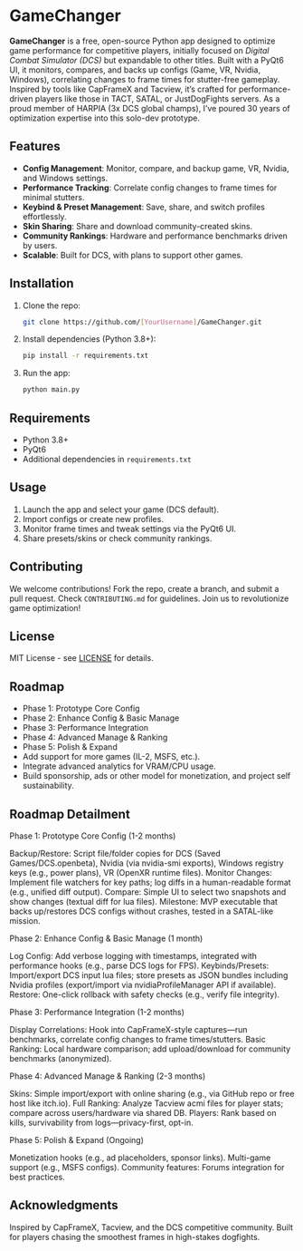# GameChanger

**GameChanger** is a free, open-source Python app designed to optimize game performance for competitive players, initially focused on *Digital Combat Simulator (DCS)* but expandable to other titles. Built with a PyQt6 UI, it monitors, compares, and backs up configs (Game, VR, Nvidia, Windows), correlating changes to frame times for stutter-free gameplay. Inspired by tools like CapFrameX and Tacview, it’s crafted for performance-driven players like those in TACT, SATAL, or JustDogFights servers. As a proud member of HARPIA (3x DCS global champs), I’ve poured 30 years of optimization expertise into this solo-dev prototype.

## Features
- **Config Management**: Monitor, compare, and backup game, VR, Nvidia, and Windows settings.
- **Performance Tracking**: Correlate config changes to frame times for minimal stutters.
- **Keybind & Preset Management**: Save, share, and switch profiles effortlessly.
- **Skin Sharing**: Share and download community-created skins.
- **Community Rankings**: Hardware and performance benchmarks driven by users.
- **Scalable**: Built for DCS, with plans to support other games.

## Installation
1. Clone the repo:
   ```bash
   git clone https://github.com/[YourUsername]/GameChanger.git
   ```
2. Install dependencies (Python 3.8+):
   ```bash
   pip install -r requirements.txt
   ```
3. Run the app:
   ```bash
   python main.py
   ```

## Requirements
- Python 3.8+
- PyQt6
- Additional dependencies in `requirements.txt`

## Usage
1. Launch the app and select your game (DCS default).
2. Import configs or create new profiles.
3. Monitor frame times and tweak settings via the PyQt6 UI.
4. Share presets/skins or check community rankings.

## Contributing
We welcome contributions! Fork the repo, create a branch, and submit a pull request. Check `CONTRIBUTING.md` for guidelines. Join us to revolutionize game optimization!

## License
MIT License - see [LICENSE](LICENSE) for details.

## Roadmap
- Phase 1: Prototype Core Config
- Phase 2: Enhance Config & Basic Manage 
- Phase 3: Performance Integration
- Phase 4: Advanced Manage & Ranking
- Phase 5: Polish & Expand
- Add support for more games (IL-2, MSFS, etc.).
- Integrate advanced analytics for VRAM/CPU usage.
- Build sponsorship, ads or other model for monetization, and project self sustainability.

## Roadmap Detailment

Phase 1: Prototype Core Config (1-2 months)

Backup/Restore: Script file/folder copies for DCS (Saved Games/DCS.openbeta), Nvidia (via nvidia-smi exports), Windows registry keys (e.g., power plans), VR (OpenXR runtime files).
Monitor Changes: Implement file watchers for key paths; log diffs in a human-readable format (e.g., unified diff output).
Compare: Simple UI to select two snapshots and show changes (textual diff for lua files).
Milestone: MVP executable that backs up/restores DCS configs without crashes, tested in a SATAL-like mission.


Phase 2: Enhance Config & Basic Manage (1 month)

Log Config: Add verbose logging with timestamps, integrated with performance hooks (e.g., parse DCS logs for FPS).
Keybinds/Presets: Import/export DCS input lua files; store presets as JSON bundles including Nvidia profiles (export/import via nvidiaProfileManager API if available).
Restore: One-click rollback with safety checks (e.g., verify file integrity).


Phase 3: Performance Integration (1-2 months)

Display Correlations: Hook into CapFrameX-style captures—run benchmarks, correlate config changes to frame times/stutters.
Basic Ranking: Local hardware comparison; add upload/download for community benchmarks (anonymized).


Phase 4: Advanced Manage & Ranking (2-3 months)

Skins: Simple import/export with online sharing (e.g., via GitHub repo or free host like itch.io).
Full Ranking: Analyze Tacview acmi files for player stats; compare across users/hardware via shared DB.
Players: Rank based on kills, survivability from logs—privacy-first, opt-in.


Phase 5: Polish & Expand (Ongoing)

Monetization hooks (e.g., ad placeholders, sponsor links).
Multi-game support (e.g., MSFS configs).
Community features: Forums integration for best practices.



## Acknowledgments
Inspired by CapFrameX, Tacview, and the DCS competitive community. Built for players chasing the smoothest frames in high-stakes dogfights.